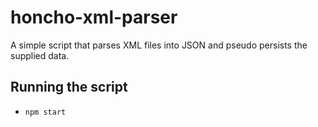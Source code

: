 # honcho-xml-parser

A simple script that parses XML files into JSON and pseudo persists the supplied data.

## Running the script

- `npm start`
